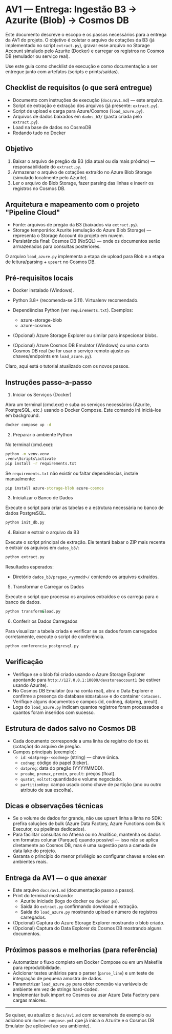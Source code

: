 # AV1 — Entrega: Ingestão B3 → Azurite (Blob) → Cosmos DB

Este documento descreve o escopo e os passos necessários para a entrega da AV1 do projeto. O objetivo é coletar o arquivo de cotações da B3 (já implementado no script `extract.py`), gravar esse arquivo no Storage Account simulado pelo Azurite (Docker) e carregar os registros no Cosmos DB (emulador ou serviço real).

Use este guia como checklist de execução e como documentação a ser entregue junto com artefatos (scripts e prints/saídas).

## Checklist de requisitos (o que será entregue)

- Documento com instruções de execução (`docs/av1.md`) — este arquivo.
- Script de extração e extração dos arquivos (já presente: `extract.py`).
- Script de upload e carga para Azure/Cosmos (`load_azure.py`).
- Arquivos de dados baixados em `dados_b3/` (pasta criada pelo `extract.py`).
- Load na base de dados no CosmoDB
- Rodando tudo no Docker

## Objetivo

1. Baixar o arquivo de pregão da B3 (dia atual ou dia mais próximo) — responsabilidade do `extract.py`.
2. Armazenar o arquivo de cotações extraído no Azure Blob Storage (simulado localmente pelo Azurite).
3. Ler o arquivo do Blob Storage, fazer parsing das linhas e inserir os registros no Cosmos DB.

## Arquitetura e mapeamento com o projeto "Pipeline Cloud"

- Fonte: arquivos de pregão da B3 (baixados via `extract.py`).
- Storage temporário: Azurite (emulação do Azure Blob Storage) — representa o Storage Account do projeto em nuvem.
- Persistência final: Cosmos DB (NoSQL) — onde os documentos serão armazenados para consultas posteriores.

O arquivo `load_azure.py` implementa a etapa de upload para Blob e a etapa de leitura/parsing + `upsert` no Cosmos DB.

## Pré-requisitos locais

- Docker instalado (Windows).
- Python 3.8+ (recomenda-se 3.11). Virtualenv recomendado.
- Dependências Python (ver `requirements.txt`). Exemplos:
	- azure-storage-blob
	- azure-cosmos

- (Opcional) Azure Storage Explorer ou similar para inspecionar blobs.
- (Opcional) Azure Cosmos DB Emulator (Windows) ou uma conta Cosmos DB real (se for usar o serviço remoto ajuste as chaves/endpoints em `load_azure.py`).

Claro, aqui está o tutorial atualizado com os novos passos.

## Instruções passo-a-passo

1)  Iniciar os Serviços (Docker)

Abra um terminal (cmd.exe) e suba os serviços necessários (Azurite, PostgreSQL, etc.) usando o Docker Compose. Este comando irá iniciá-los em background.

```cmd
docker compose up -d
```

2)  Preparar o ambiente Python

No terminal (cmd.exe):

```cmd
python -m venv.venv
.venv\Scripts\activate
pip install -r requirements.txt
```

Se `requirements.txt` não existir ou faltar dependências, instale manualmente:

```cmd
pip install azure-storage-blob azure-cosmos
```

3)  Inicializar o Banco de Dados

Execute o script para criar as tabelas e a estrutura necessária no banco de dados PostgreSQL.

```cmd
python init_db.py
```

4)  Baixar e extrair o arquivo da B3

Execute o script principal de extração. Ele tentará baixar o ZIP mais recente e extrair os arquivos em `dados_b3/`:

```cmd
python extract.py
```

Resultados esperados:

  - Diretório `dados_b3/pregao_<yymmdd>/` contendo os arquivos extraídos.

<!-- end list -->

5)  Transformar e Carregar os Dados

Execute o script que processa os arquivos extraídos e os carrega para o banco de dados.

```cmd
python transform&load.py
```

6)  Conferir os Dados Carregados

Para visualizar a tabela criada e verificar se os dados foram carregados corretamente, execute o script de conferência.

```cmd
python conferencia_postgresql.py
```

## Verificação

- Verifique se o blob foi criado usando o Azure Storage Explorer apontando para `http://127.0.0.1:10000/devstoreaccount1` (se estiver usando Azurite).
- No Cosmos DB Emulator (ou na conta real), abra o Data Explorer e confirme a presença do database `B3Database` e do container `Cotacoes`. Verifique alguns documentos e campos (id, codneg, datpreg, preult).
- Logs do `load_azure.py` indicam quantos registros foram processados e quantos foram inseridos com sucesso.

## Estrutura de dados salvo no Cosmos DB

- Cada documento corresponde a uma linha de registro do tipo `01` (cotação) do arquivo de pregão.
- Campos principais (exemplo):
	- `id`: `<datpreg>-<codneg>` (string) — chave única.
	- `codneg`: código do papel (ticker).
	- `datpreg`: data do pregão (YYYYMMDD).
	- `preabe`, `premax`, `premin`, `preult`: preços (float).
	- `quatot`, `voltot`: quantidade e volume negociado.
	- `partitionKey`: campo usado como chave de partição (ano ou outro atributo de sua escolha).

## Dicas e observações técnicas

- Se o volume de dados for grande, não use upsert linha a linha no SDK: prefira soluções de bulk (Azure Data Factory, Azure Functions com Bulk Executor, ou pipelines dedicados).
- Para facilitar consultas no Athena ou no Analítico, mantenha os dados em formatos colunar (Parquet) quando possível — isso não se aplica diretamente ao Cosmos DB, mas é uma sugestão para a camada de data lake do projeto.
- Garanta o princípio do menor privilégio ao configurar chaves e roles em ambientes reais.

## Entrega da AV1 — o que anexar

- Este arquivo `docs/av1.md` (documentação passo a passo).
- Print do terminal mostrando:
	- Azurite iniciado (logs do docker ou `docker ps`).
	- Saída do `extract.py` confirmando download e extração.
	- Saída do `load_azure.py` mostrando upload e número de registros carregados.
- (Opcional) Captura do Azure Storage Explorer mostrando o blob criado.
- (Opcional) Captura do Data Explorer do Cosmos DB mostrando alguns documentos.

## Próximos passos e melhorias (para referência)

- Automatizar o fluxo completo em Docker Compose ou em um Makefile para reprodutibilidade.
- Adicionar testes unitários para o parser (`parse_line`) e um teste de integração de pequena amostra de dados.
- Parametrizar `load_azure.py` para obter conexão via variáveis de ambiente em vez de strings hard-coded.
- Implementar bulk import no Cosmos ou usar Azure Data Factory para cargas maiores.

---

Se quiser, eu atualizo o `docs/av1.md` com screenshots de exemplo ou adiciono um `docker-compose.yml` que já inicia o Azurite e o Cosmos DB Emulator (se aplicável ao seu ambiente).